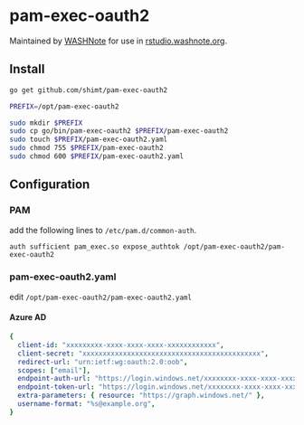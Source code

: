 # pam-exec-oauth2

Maintained by [WASHNote](https://washnote.com) for use in [rstudio.washnote.org](https://rstudio.washnote.org).

## Install

```bash
go get github.com/shimt/pam-exec-oauth2

PREFIX=/opt/pam-exec-oauth2

sudo mkdir $PREFIX
sudo cp go/bin/pam-exec-oauth2 $PREFIX/pam-exec-oauth2
sudo touch $PREFIX/pam-exec-oauth2.yaml
sudo chmod 755 $PREFIX/pam-exec-oauth2
sudo chmod 600 $PREFIX/pam-exec-oauth2.yaml
```

## Configuration

### PAM

add the following lines to `/etc/pam.d/common-auth`.

```
auth sufficient pam_exec.so expose_authtok /opt/pam-exec-oauth2/pam-exec-oauth2
```

### pam-exec-oauth2.yaml

edit `/opt/pam-exec-oauth2/pam-exec-oauth2.yaml`

#### Azure AD

```yaml
{
  client-id: "xxxxxxxxx-xxxx-xxxx-xxxx-xxxxxxxxxxxx",
  client-secret: "xxxxxxxxxxxxxxxxxxxxxxxxxxxxxxxxxxxxxxxxxxxx",
  redirect-url: "urn:ietf:wg:oauth:2.0:oob",
  scopes: ["email"],
  endpoint-auth-url: "https://login.windows.net/xxxxxxxx-xxxx-xxxx-xxxx-xxxxxxxxxxxx/oauth2/authorize",
  endpoint-token-url: "https://login.windows.net/xxxxxxxx-xxxx-xxxx-xxxx-xxxxxxxxxxxx/oauth2/token",
  extra-parameters: { resource: "https://graph.windows.net/" },
  username-format: "%s@example.org",
}
```
